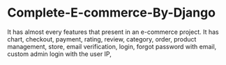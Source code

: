 # Complete-E-commerce-By-Django
It has almost every features that present in an e-commerce project. It has chart, checkout, payment, rating, review, category, order, product management, store, email verification, login, forgot password with email, custom admin login with the user IP, 
